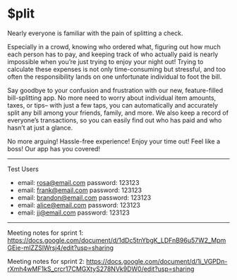 # $plit


Nearly everyone is familiar with the pain of splitting a check.


Especially in a crowd, knowing who ordered what, figuring out how much each person has to pay, and keeping track of who actually paid is nearly impossible when you’re just trying to enjoy your night out! Trying to calculate these expenses is not only time-consuming but stressful, and too often the responsibility lands on one unfortunate individual to foot the bill.


Say goodbye to your confusion and frustration with our new, feature-filled bill-splitting app. No more need to worry about individual item amounts, taxes, or tips– with just a few taps, you can automatically and accurately split any bill among your friends, family, and more. We also keep a record of everyone’s transactions, so you can easily find out who has paid and who hasn’t at just a glance.

No more arguing! Hassle-free experience! Enjoy your time out! Feel like a boss! Our app has you covered!


------

Test Users
- email: rosa@email.com
  password: 123123
- email: frank@email.com
  password: 123123
- email: brandon@email.com
  password: 123123
- email: alice@email.com
  password: 123123
- email: jj@email.com
  password: 123123

------
Meeting notes for sprint 1:
https://docs.google.com/document/d/1dDc5tnYbgK_LDFnB96u57W2_MpmGEie-mlZZSlWrsj4/edit?usp=sharing

Meeting notes for sprint 2:
https://docs.google.com/document/d/1i_VGPDn-rXmh4wMF1kS_crcr17CMGXtyS278NVk9DW0/edit?usp=sharing

